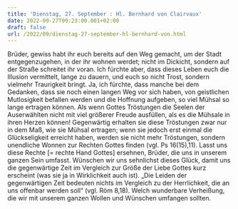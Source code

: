 ```yaml
---
title: 'Dienstag, 27. September : Hl. Bernhard von Clairvaux'
date: 2022-09-27T09:23:00.001+02:00
draft: false
url: /2022/09/dienstag-27-september-hl-bernhard-von.html
---
```


Brüder, gewiss habt ihr euch bereits auf den Weg gemacht, um der Stadt entgegenzugehen, in der ihr wohnen werdet; nicht im Dickicht, sondern auf der Straße schreitet ihr voran. Ich fürchte aber, dass dieses Leben euch die Illusion vermittelt, lange zu dauern, und euch so nicht Trost, sondern vielmehr Traurigkeit bringt. Ja, ich fürchte, dass manche bei dem Gedanken, dass sie noch einen langen Weg vor sich haben, von geistlichen Mutlosigkeit befallen werden und die Hoffnung aufgeben, so viel Mühsal so lange ertragen können. Als wenn Gottes Tröstungen die Seelen der Auserwählten nicht mit viel größerer Freude ausfüllen, als es die Mühsale in ihren Herzen können! Gegenwärtig erhalten sie diese Tröstungen zwar nur in dem Maß, wie sie Mühsal ertragen; wenn sie jedoch erst einmal die Glückseligkeit erreicht haben, werden sie nicht mehr Tröstungen, sondern unendliche Wonnen zur Rechten Gottes finden (vgl. Ps 16(15),11). Lasst uns diese Rechte \[= rechte Hand Gottes\] ersehnen, Brüder, die uns in unserem ganzen Sein umfasst. Wünschen wir uns sehnlichst dieses Glück, damit uns die gegenwärtige Zeit im Vergleich zur Größe der Liebe Gottes kurz erscheint (was sie ja in Wirklichkeit auch ist). „Die Leiden der gegenwärtigen Zeit bedeuten nichts im Vergleich zu der Herrlichkeit, die an uns offenbar werden soll“ (vgl. Röm 8,18). Welch wunderbare Verheißung, die wir mit unserem ganzen Wollen und Wünschen umfangen sollten.